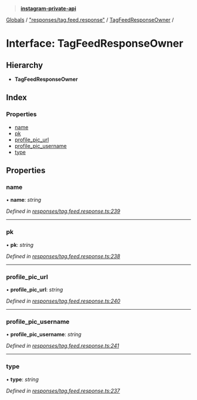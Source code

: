 > **[instagram-private-api](../README.md)**

[Globals](../README.md) / ["responses/tag.feed.response"](../modules/_responses_tag_feed_response_.md) / [TagFeedResponseOwner](_responses_tag_feed_response_.tagfeedresponseowner.md) /

# Interface: TagFeedResponseOwner

## Hierarchy

* **TagFeedResponseOwner**

## Index

### Properties

* [name](_responses_tag_feed_response_.tagfeedresponseowner.md#name)
* [pk](_responses_tag_feed_response_.tagfeedresponseowner.md#pk)
* [profile_pic_url](_responses_tag_feed_response_.tagfeedresponseowner.md#profile_pic_url)
* [profile_pic_username](_responses_tag_feed_response_.tagfeedresponseowner.md#profile_pic_username)
* [type](_responses_tag_feed_response_.tagfeedresponseowner.md#type)

## Properties

###  name

• **name**: *string*

*Defined in [responses/tag.feed.response.ts:239](https://github.com/dilame/instagram-private-api/blob/173bc62/src/responses/tag.feed.response.ts#L239)*

___

###  pk

• **pk**: *string*

*Defined in [responses/tag.feed.response.ts:238](https://github.com/dilame/instagram-private-api/blob/173bc62/src/responses/tag.feed.response.ts#L238)*

___

###  profile_pic_url

• **profile_pic_url**: *string*

*Defined in [responses/tag.feed.response.ts:240](https://github.com/dilame/instagram-private-api/blob/173bc62/src/responses/tag.feed.response.ts#L240)*

___

###  profile_pic_username

• **profile_pic_username**: *string*

*Defined in [responses/tag.feed.response.ts:241](https://github.com/dilame/instagram-private-api/blob/173bc62/src/responses/tag.feed.response.ts#L241)*

___

###  type

• **type**: *string*

*Defined in [responses/tag.feed.response.ts:237](https://github.com/dilame/instagram-private-api/blob/173bc62/src/responses/tag.feed.response.ts#L237)*
